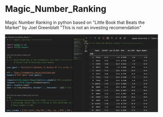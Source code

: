 # Magic_Number_Ranking
Magic Number Ranking in python based on "Little Book that Beats the Market" by Joel Greenblatt
"This is not an investing recomendation"

![ScreenShot](Screenshot_8.png)
